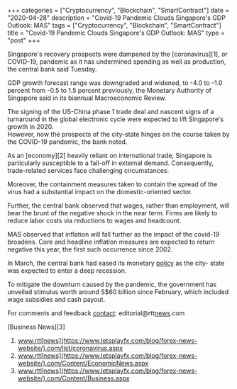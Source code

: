 +++
categories = ["Cryptocurrency", "Blockchain", "SmartContract"]
date = "2020-04-28"
description = "Covid-19 Pandemic Clouds Singapore's GDP Outlook: MAS"
tags = ["Cryptocurrency", "Blockchain", "SmartContract"]
title = "Covid-19 Pandemic Clouds Singapore's GDP Outlook: MAS"
type = "post"
+++

Singapore's recovery prospects were dampened by the [coronavirus][1], or
COVID-19, pandemic as it has undermined spending as well as production,
the central bank said Tuesday.

GDP growth forecast range was downgraded and widened, to -4.0 to -1.0
percent from -0.5 to 1.5 percent previously, the Monetary Authority of
Singapore said in its biannual Macroeconomic Review.

The signing of the US-China phase 1 trade deal and nascent signs of a
turnaround in the global electronic cycle were expected to lift
Singapore's growth in 2020.  
However, now the prospects of the city-state hinges on the course taken
by the COVID-19 pandemic, the bank noted.

As an [economy][2] heavily reliant on international trade, Singapore is
particularly susceptible to a fall-off in external demand. Consequently,
trade-related services face challenging circumstances.

Moreover, the containment measures taken to contain the spread of the
virus had a substantial impact on the domestic-oriented sector.

Further, the central bank observed that wages, rather than employment,
will bear the brunt of the negative shock in the near term. Firms are
likely to reduce labor costs via reductions to wages and headcount.

MAS observed that inflation will fall further as the impact of the
covid-19 broadens. Core and headline inflation measures are expected to
return negative this year, the first such occurrence since 2002.

In March, the central bank had eased its monetary [policy](https://www.fintechee.com/policy/) as the city-
state was expected to enter a deep recession.

To mitigate the downturn caused by the pandemic, the government has
unveiled stimulus worth around S$60 billion since February, which
included wage subsidies and cash payout.

For comments and feedback [contact](https://www.playgroundfx.com/contact/): editorial@rtt[news](https://www.letsplayfx.com/blog/forex-news-website/).com

[Business News][3]

   1. www.rtt[news](https://www.letsplayfx.com/blog/forex-news-website/).com/list/coronavirus.aspx
   2. www.rtt[news](https://www.letsplayfx.com/blog/forex-news-website/).com/Content/EconomicNews.aspx
   3. www.rtt[news](https://www.letsplayfx.com/blog/forex-news-website/).com/Content/Business.aspx